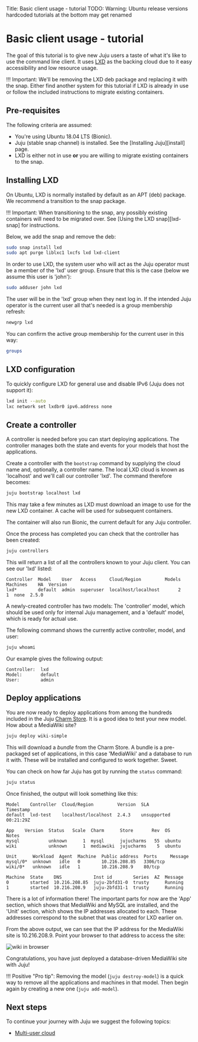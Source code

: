Title: Basic client usage - tutorial
TODO:  Warning: Ubuntu release versions hardcoded
       tutorials at the bottom may get renamed

# Basic client usage - tutorial

The goal of this tutorial is to give new Juju users a taste of what it's like
to use the command line client. It uses [LXD][lxd-upstream] as the backing
cloud due to it easy accessibility and low resource usage.

!!! Important:
    We'll be removing the LXD deb package and replacing it with the snap.
    Either find another system for this tutorial if LXD is already in use or
    follow the included instructions to migrate existing containers.

## Pre-requisites

The following criteria are assumed:

 - You're using Ubuntu 18.04 LTS (Bionic).
 - Juju (stable snap channel) is installed. See the [Installing Juju][install]
   page.
 - LXD is either not in use **or** you are willing to migrate existing
   containers to the snap.

## Installing LXD

On Ubuntu, LXD is normally installed by default as an APT (deb) package. We
recommend a transition to the snap package.

!!! Important:
    When transitioning to the snap, any possibly existing containers will need
    to be migrated over. See [Using the LXD snap][lxd-snap] for instructions.

Below, we add the snap and remove the deb:

```bash
sudo snap install lxd
sudo apt purge liblxc1 lxcfs lxd lxd-client
```

In order to use LXD, the system user who will act as the Juju operator must be
a member of the 'lxd' user group. Ensure that this is the case (below we assume
this user is 'john'):

```bash
sudo adduser john lxd
```

The user will be in the 'lxd' group when they next log in. If the intended Juju
operator is the current user all that's needed is a group membership refresh:

```bash
newgrp lxd
```

You can confirm the active group membership for the current user in this way:

```bash
groups
```

## LXD configuration

To quickly configure LXD for general use and disable IPv6 (Juju does not
support it):

```bash
lxd init --auto
lxc network set lxdbr0 ipv6.address none
```

## Create a controller

A controller is needed before you can start deploying applications. The
controller manages both the state and events for your models that host the
applications.

Create a controller with the `bootstrap` command by supplying the cloud name
and, optionally, a controller name. The local LXD cloud is known as 'localhost'
and we'll call our controller 'lxd'. The command therefore becomes:

```bash
juju bootstrap localhost lxd
```

This may take a few minutes as LXD must download an image to use for the new
LXD container. A cache will be used for subsequent containers.

The container will also run Bionic, the current default for any Juju
controller.

Once the process has completed you can check that the controller has been
created:

```bash
juju controllers
```

This will return a list of all the controllers known to your Juju client. You
can see our 'lxd' listed:

```no-highlight
Controller  Model    User   Access     Cloud/Region         Models  Machines    HA  Version
lxd*        default  admin  superuser  localhost/localhost       2         1  none  2.5.0
```

A newly-created controller has two models: The 'controller' model, which should
be used only for internal Juju management, and a 'default' model, which is
ready for actual use.

The following command shows the currently active controller, model, and user:

```bash
juju whoami
```

Our example gives the following output:

```no-highlight
Controller:  lxd
Model:       default
User:        admin
```

## Deploy applications

You are now ready to deploy applications from among the hundreds included in
the Juju [Charm Store][charm-store]. It is a good idea to test your new model.
How about a MediaWiki site?

```bash
juju deploy wiki-simple
```

This will download a *bundle* from the Charm Store. A bundle is a pre-packaged
set of applications, in this case 'MediaWiki' and a database to run it with.
These will be installed and configured to work together. Sweet.

You can check on how far Juju has got by running the `status` command:

```bash
juju status
```

Once finished, the output will look something like this:

```no-highlight
Model    Controller  Cloud/Region         Version  SLA          Timestamp
default  lxd-test    localhost/localhost  2.4.3    unsupported  00:21:29Z

App    Version  Status   Scale  Charm      Store       Rev  OS      Notes
mysql           unknown      1  mysql      jujucharms   55  ubuntu  
wiki            unknown      1  mediawiki  jujucharms    5  ubuntu  

Unit      Workload  Agent  Machine  Public address  Ports     Message
mysql/0*  unknown   idle   0        10.216.208.85   3306/tcp  
wiki/0*   unknown   idle   1        10.216.208.9    80/tcp    

Machine  State    DNS            Inst id        Series  AZ  Message
0        started  10.216.208.85  juju-2bfd31-0  trusty      Running
1        started  10.216.208.9   juju-2bfd31-1  trusty      Running
```

There is a lot of information there! The important parts for now are the 'App'
section, which shows that MediaWiki and MySQL are installed, and the 'Unit'
section, which shows the IP addresses allocated to each. These addresses
correspond to the subnet that was created for LXD earlier on.

From the above output, we can see that the IP address for the MediaWiki site is
10.216.208.9. Point your browser to that address to access the site:

![wiki in browser](./media/tut-lxd-wiki-simple-browser-3.png)

Congratulations, you have just deployed a database-driven MediaWiki site with
Juju!

!!! Positive "Pro tip":
    Removing the model (`juju destroy-model`) is a quick way to remove all the
    applications and machines in that model. Then begin again by creating a new
    one (`juju add-model`).

## Next steps

To continue your journey with Juju we suggest the following topics:

 - [Multi-user cloud][tut-users]


<!-- LINKS -->

[lxd-upstream]: https://linuxcontainers.org/lxd/
[charm-store]: https://jujucharms.com
[charms]: ./charms.md
[tut-users]: ./tut-users.md
